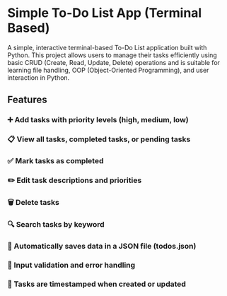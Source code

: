 # Simple To-Do List App (Terminal Based)
A simple, interactive terminal-based To-Do List application built with Python. This project allows users to manage their tasks efficiently using basic CRUD (Create, Read, Update, Delete) operations and is suitable for learning file handling, OOP (Object-Oriented Programming), and user interaction in Python.

## Features
### ➕ Add tasks with priority levels (high, medium, low)
### 📋 View all tasks, completed tasks, or pending tasks
### ✅ Mark tasks as completed
### ✏️ Edit task descriptions and priorities
### 🗑️ Delete tasks
### 🔍 Search tasks by keyword
### 💾 Automatically saves data in a JSON file (todos.json)
### 🚫 Input validation and error handling
### 🎯 Tasks are timestamped when created or updated
